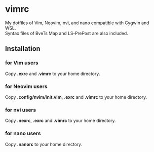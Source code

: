 # vimrc
My dotfiles of Vim, Neovim, nvi, and nano compatible with Cygwin and WSL.  
Syntax files of BveTs Map and LS-PrePost are also included.

## Installation
### for Vim users
Copy **.exrc** and **.vimrc** to your home directory.

### for Neovim users
Copy **.config/nvim/init.vim**, **.exrc** and **.vimrc** to your home directory.

### for nvi users
Copy **.nexrc**, **.exrc** and **.vimrc** to your home directory.

### for nano users
Copy **.nanorc** to your home directory.
